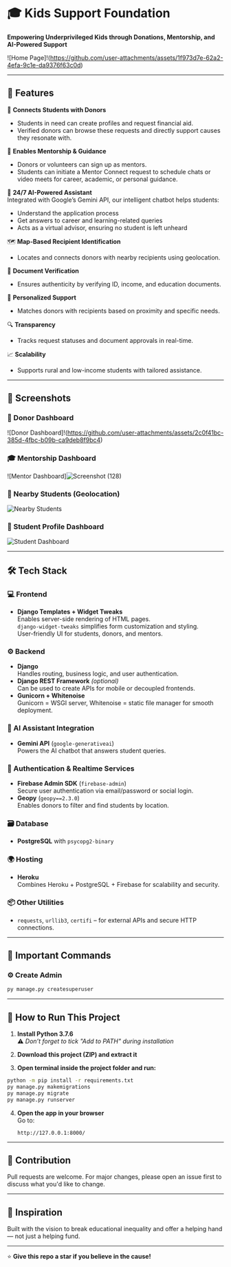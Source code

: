 
# 🎓 Kids Support Foundation

**Empowering Underprivileged Kids through Donations, Mentorship, and AI-Powered Support**

![Home Page]!(https://github.com/user-attachments/assets/1f973d7e-62a2-4efa-9c1e-da9376f63c0d)


---

## 🌟 Features

🔗 **Connects Students with Donors**  
- Students in need can create profiles and request financial aid.  
- Verified donors can browse these requests and directly support causes they resonate with.

👥 **Enables Mentorship & Guidance**  
- Donors or volunteers can sign up as mentors.  
- Students can initiate a Mentor Connect request to schedule chats or video meets for career, academic, or personal guidance.

🤖 **24/7 AI-Powered Assistant**  
Integrated with Google’s Gemini API, our intelligent chatbot helps students:  
- Understand the application process  
- Get answers to career and learning-related queries  
- Acts as a virtual advisor, ensuring no student is left unheard  

🗺️ **Map-Based Recipient Identification**  
- Locates and connects donors with nearby recipients using geolocation.

📄 **Document Verification**  
- Ensures authenticity by verifying ID, income, and education documents.

🎯 **Personalized Support**  
- Matches donors with recipients based on proximity and specific needs.

🔍 **Transparency**  
- Tracks request statuses and document approvals in real-time.

📈 **Scalability**  
- Supports rural and low-income students with tailored assistance.

---

## 📸 Screenshots

### 🧾 Donor Dashboard  
![Donor Dashboard]!(https://github.com/user-attachments/assets/2c0f41bc-385d-4fbc-b09b-ca9deb8f9bc4)


### 🎓 Mentorship Dashboard  
![Mentor Dashboard]![Screenshot (128)](https://github.com/user-attachments/assets/86257c41-0428-4adb-851c-2b511604ebc3)


### 📍 Nearby Students (Geolocation)  
![Nearby Students](Screenshot%20(136).png)

### 🧒 Student Profile Dashboard  
![Student Dashboard](Screenshot%20(129).png)

---

## 🛠️ Tech Stack

### 💻 Frontend

- **Django Templates + Widget Tweaks**  
  Enables server-side rendering of HTML pages.  
  `django-widget-tweaks` simplifies form customization and styling.  
  User-friendly UI for students, donors, and mentors.

### ⚙️ Backend

- **Django**  
  Handles routing, business logic, and user authentication.  
- **Django REST Framework** *(optional)*  
  Can be used to create APIs for mobile or decoupled frontends.  
- **Gunicorn + Whitenoise**  
  Gunicorn = WSGI server, Whitenoise = static file manager for smooth deployment.

### 🧠 AI Assistant Integration

- **Gemini API** (`google-generativeai`)  
  Powers the AI chatbot that answers student queries.

### 🔐 Authentication & Realtime Services

- **Firebase Admin SDK** (`firebase-admin`)  
  Secure user authentication via email/password or social login.  
- **Geopy** (`geopy==2.3.0`)  
  Enables donors to filter and find students by location.

### 🗃️ Database

- **PostgreSQL** with `psycopg2-binary`

### 🌍 Hosting

- **Heroku**  
  Combines Heroku + PostgreSQL + Firebase for scalability and security.

### 📦 Other Utilities

- `requests`, `urllib3`, `certifi` – for external APIs and secure HTTP connections.

---

## 🚀 Important Commands

### ⚙️ Create Admin

```bash
py manage.py createsuperuser
```

---

## 🧪 How to Run This Project

1. **Install Python 3.7.6**  
   ⚠️ *Don’t forget to tick "Add to PATH" during installation*

2. **Download this project (ZIP) and extract it**

3. **Open terminal inside the project folder and run:**

```bash
python -m pip install -r requirements.txt
py manage.py makemigrations
py manage.py migrate
py manage.py runserver
```

4. **Open the app in your browser**  
   Go to:  
   ```
   http://127.0.0.1:8000/
   ```

---

## 🤝 Contribution

Pull requests are welcome. For major changes, please open an issue first to discuss what you'd like to change.

---

## 🧠 Inspiration

Built with the vision to break educational inequality and offer a helping hand — not just a helping fund.

---

⭐ **Give this repo a star if you believe in the cause!**
